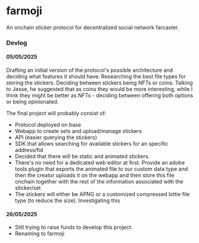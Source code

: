 # farmoji

An onchain sticker protocol for decentralized social network farcaster.


### Devlog

#### 05/05/2025

Drafting an initial version of the protocol's possible architecture and deciding what features it should have. Researching the best file types for storing the stickers. Deciding between stickers being NFTs or coins. Talking to Jesse, he suggested that as coins they would be more interesting, while I think they might be better as NFTs - deciding between offering both options or being opinionated.

The final project will probably consist of:
- Protocol deployed on base
- Webapp to create sets and upload/manage stickers
- API (easier querying the stickers) 
- SDK that allows searching for available stickers for an specific address/fid
- Decided that there will be static and animated stickers. 
- There's no need for a dedicated web editor at first. Provide an adobe tools plugin that exports the animated file to our custom data type and then the creator uploads it on the webapp and then store this file onchain together with the rest of the information associated with the sticker/set
- The stickers will either be APNG or a customized compressed lottie file type (to reduce the size). Investigating this


#### 26/05/2025

- Still trying to raise funds to develop this project. 
- Renaming to farmoji